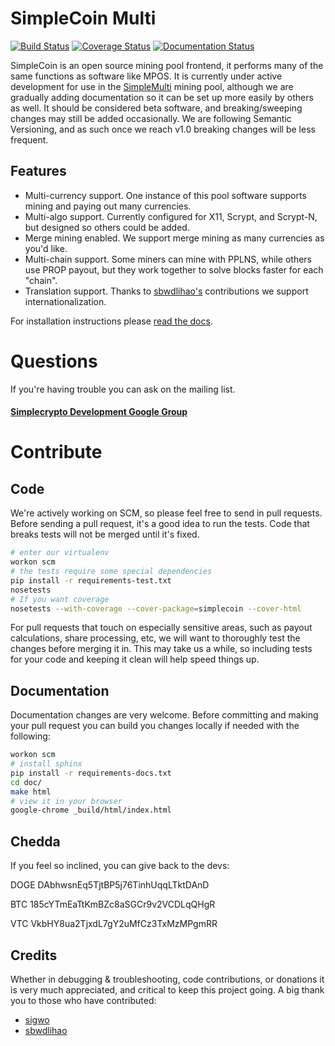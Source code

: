 SimpleCoin Multi
================
[![Build Status](https://travis-ci.org/simplecrypto/simplecoin_multi.svg?branch=master)](https://travis-ci.org/simplecrypto/simplecoin_multi)
[![Coverage Status](https://coveralls.io/repos/simplecrypto/simplecoin_multi/badge.png?branch=master)](https://coveralls.io/r/simplecrypto/simplecoin_multi?branch=master)
[![Documentation Status](https://readthedocs.org/projects/simplecoin-multi/badge/?version=latest)](https://readthedocs.org/projects/simplecoin-multi/?badge=latest)

SimpleCoin is an open source mining pool frontend, it performs many of the same
functions as software like MPOS. It is currently under active development for
use in the [SimpleMulti](http://simplemulti.com) mining pool, although we are
gradually adding documentation so it can be set up more easily by others as
well. It should be considered beta software, and breaking/sweeping changes may
still be added occasionally. We are following Semantic Versioning, and as such
once we reach v1.0 breaking changes will be less frequent.

Features
-----------------------------
* Multi-currency support. One instance of this pool software supports mining
  and paying out many currencies.
* Multi-algo support. Currently configured for X11, Scrypt, and Scrypt-N, but
  designed so others could be added.
* Merge mining enabled. We support merge mining as many currencies as you'd
  like.
* Multi-chain support. Some miners can mine with PPLNS, while others use PROP
  payout, but they work together to solve blocks faster for each "chain".
* Translation support. Thanks to [sbwdlihao's](https://github.com/sbwdlihao)
  contributions we support internationalization.

For installation instructions please [read the
docs](http://simplecoin-multi.readthedocs.org/en/latest/).

Questions
=========
If you're having trouble you can ask on the mailing list.

#### [Simplecrypto Development Google Group](https://groups.google.com/forum/#!forum/simplecrypto-dev)

Contribute
===============

Code
---------------
We're actively working on SCM, so please feel free to send in pull requests.
Before sending a pull request, it's a good idea to run the tests. Code that
breaks tests will not be merged until it's fixed.

``` bash
# enter our virtualenv
workon scm
# the tests require some special dependencies
pip install -r requirements-test.txt
nosetests
# If you want coverage
nosetests --with-coverage --cover-package=simplecoin --cover-html
```

For pull requests that touch on especially sensitive areas, such as payout
calculations, share processing, etc, we will want to thoroughly test the changes
before merging it in. This may take us a while, so including tests for your code
and keeping it clean will help speed things up.

Documentation
------------------------------
Documentation changes are very welcome. Before committing and making your pull
request you can build you changes locally if needed with the following:

``` bash
workon scm
# install sphinx
pip install -r requirements-docs.txt
cd doc/
make html
# view it in your browser
google-chrome _build/html/index.html
```

Chedda
---------------
If you feel so inclined, you can give back to the devs:

DOGE DAbhwsnEq5TjtBP5j76TinhUqqLTktDAnD

BTC 185cYTmEaTtKmBZc8aSGCr9v2VCDLqQHgR

VTC VkbHY8ua2TjxdL7gY2uMfCz3TxMzMPgmRR


Credits
---------------

Whether in debugging & troubleshooting, code contributions, or donations it is
very much appreciated, and critical to keep this project going. A big thank you
to those who have contributed:

* [sigwo](https://github.com/sigwo)
* [sbwdlihao](https://github.com/sbwdlihao)
